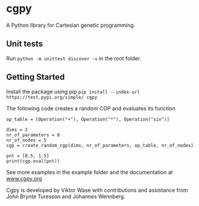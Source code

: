 # cgpy

A Python library for Cartesian genetic programming.

## Unit tests

Run `python -m unittest discover -v` in the root folder.

## Getting Started

Install the package using pip
`pip install --index-url https://test.pypi.org/simple/ cgpy`

The following code creates a random CGP and evaluates its function

```
op_table = [Operation("+"), Operation("*"), Operation("sin")]

dims = 2
nr_of_parameters = 0
nr_of_nodes = 5
cgp = create_random_cgp(dims, nr_of_parameters, op_table, nr_of_nodes)

pnt = [0.5, 1.5]
print(cgp.eval(pnt))
```

See more examples in the example folder and the documentation at www.cgpy.org

Cgpy is developed by Viktor Wase with contributions and assistance from John Brynte Turesson and Johannes Wennberg. 
